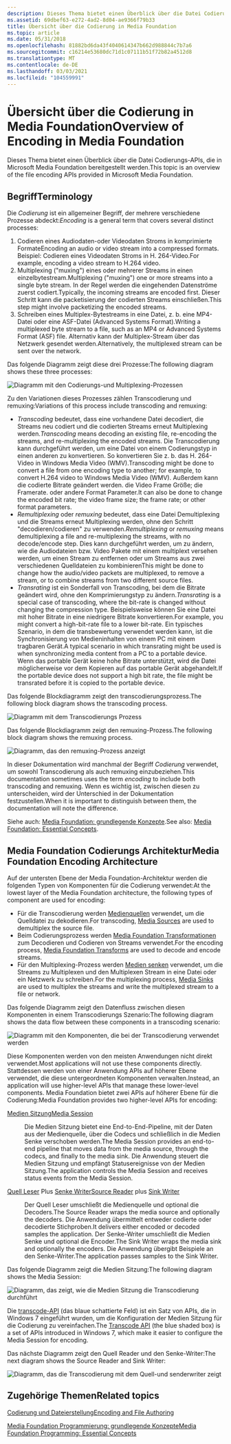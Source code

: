 ```yaml
---
description: Dieses Thema bietet einen Überblick über die Datei Codierungs-APIs, die in Microsoft Media Foundation bereitgestellt werden.
ms.assetid: 69dbef63-e272-4ad2-8d04-ae9366f79b33
title: Übersicht über die Codierung in Media Foundation
ms.topic: article
ms.date: 05/31/2018
ms.openlocfilehash: 81882bd6da43f4040614347b662d988844c7b7a6
ms.sourcegitcommit: c16214e53680dc71d1c07111b51f72b82a4512d8
ms.translationtype: MT
ms.contentlocale: de-DE
ms.lasthandoff: 03/03/2021
ms.locfileid: "104559991"
---
```

# <a name="overview-of-encoding-in-media-foundation"></a><span data-ttu-id="f3539-103">Übersicht über die Codierung in Media Foundation</span><span class="sxs-lookup"><span data-stu-id="f3539-103">Overview of Encoding in Media Foundation</span></span>

<span data-ttu-id="f3539-104">Dieses Thema bietet einen Überblick über die Datei Codierungs-APIs, die in Microsoft Media Foundation bereitgestellt werden.</span><span class="sxs-lookup"><span data-stu-id="f3539-104">This topic is an overview of the file encoding APIs provided in Microsoft Media Foundation.</span></span>

## <a name="terminology"></a><span data-ttu-id="f3539-105">Begriff</span><span class="sxs-lookup"><span data-stu-id="f3539-105">Terminology</span></span>

<span data-ttu-id="f3539-106">Die *Codierung* ist ein allgemeiner Begriff, der mehrere verschiedene Prozesse abdeckt:</span><span class="sxs-lookup"><span data-stu-id="f3539-106">*Encoding* is a general term that covers several distinct processes:</span></span>

1.  <span data-ttu-id="f3539-107">Codieren eines Audiodaten-oder Videodaten Stroms in komprimierte Formate</span><span class="sxs-lookup"><span data-stu-id="f3539-107">Encoding an audio or video stream into a compressed formats.</span></span> <span data-ttu-id="f3539-108">Beispiel: Codieren eines Videodaten Stroms in H. 264-Video.</span><span class="sxs-lookup"><span data-stu-id="f3539-108">For example, encoding a video stream to H.264 video.</span></span>
2.  <span data-ttu-id="f3539-109">Multiplexing ("muxing") eines oder mehrerer Streams in einen einzelbytestream.</span><span class="sxs-lookup"><span data-stu-id="f3539-109">Multiplexing ("muxing") one or more streams into a single byte stream.</span></span> <span data-ttu-id="f3539-110">In der Regel werden die eingehenden Datenströme zuerst codiert.</span><span class="sxs-lookup"><span data-stu-id="f3539-110">Typically, the incoming streams are encoded first.</span></span> <span data-ttu-id="f3539-111">Dieser Schritt kann die packetisierung der codierten Streams einschließen.</span><span class="sxs-lookup"><span data-stu-id="f3539-111">This step might involve packetizing the encoded streams.</span></span>
3.  <span data-ttu-id="f3539-112">Schreiben eines Multiplex-Bytestreams in eine Datei, z. b. eine MP4-Datei oder eine ASF-Datei (Advanced Systems Format).</span><span class="sxs-lookup"><span data-stu-id="f3539-112">Writing a multiplexed byte stream to a file, such as an MP4 or Advanced Systems Format (ASF) file.</span></span> <span data-ttu-id="f3539-113">Alternativ kann der Multiplex-Stream über das Netzwerk gesendet werden.</span><span class="sxs-lookup"><span data-stu-id="f3539-113">Alternatively, the multiplexed stream can be sent over the network.</span></span>

<span data-ttu-id="f3539-114">Das folgende Diagramm zeigt diese drei Prozesse:</span><span class="sxs-lookup"><span data-stu-id="f3539-114">The following diagram shows these three processes:</span></span>

![Diagramm mit den Codierungs-und Multiplexing-Prozessen](images/encoding03.png)

<span data-ttu-id="f3539-116">Zu den Variationen dieses Prozesses zählen Transcodierung und remuxing:</span><span class="sxs-lookup"><span data-stu-id="f3539-116">Variations of this process include transcoding and remuxing:</span></span>

-   <span data-ttu-id="f3539-117">*Transcoding* bedeutet, dass eine vorhandene Datei decodiert, die Streams neu codiert und die codierten Streams erneut Multiplexing werden.</span><span class="sxs-lookup"><span data-stu-id="f3539-117">*Transcoding* means decoding an existing file, re-encoding the streams, and re-multiplexing the encoded streams.</span></span> <span data-ttu-id="f3539-118">Die Transcodierung kann durchgeführt werden, um eine Datei von einem Codierungstyp in einen anderen zu konvertieren. So konvertieren Sie z. b. das H. 264-Video in Windows Media Video (WMV).</span><span class="sxs-lookup"><span data-stu-id="f3539-118">Transcoding might be done to convert a file from one encoding type to another; for example, to convert H.264 video to Windows Media Video (WMV).</span></span> <span data-ttu-id="f3539-119">Außerdem kann die codierte Bitrate geändert werden. die Video Frame Größe; die Framerate. oder andere Format Parameter.</span><span class="sxs-lookup"><span data-stu-id="f3539-119">It can also be done to change the encoded bit rate; the video frame size; the frame rate; or other format parameters.</span></span>
-   <span data-ttu-id="f3539-120">*Remultiplexing* oder *remuxing* bedeutet, dass eine Datei Demultiplexing und die Streams erneut Multiplexing werden, ohne den Schritt "decodieren/codieren" zu verwenden.</span><span class="sxs-lookup"><span data-stu-id="f3539-120">*Remultiplexing* or *remuxing* means demultiplexing a file and re-multiplexing the streams, with no decode/encode step.</span></span> <span data-ttu-id="f3539-121">Dies kann durchgeführt werden, um zu ändern, wie die Audiodateien bzw. Video Pakete mit einem multiplext versehen werden, um einen Stream zu entfernen oder um Streams aus zwei verschiedenen Quelldateien zu kombinieren</span><span class="sxs-lookup"><span data-stu-id="f3539-121">This might be done to change how the audio/video packets are multiplexed, to remove a stream, or to combine streams from two different source files.</span></span>
-   <span data-ttu-id="f3539-122">*Transrating* ist ein Sonderfall von Transcoding, bei dem die Bitrate geändert wird, ohne den Komprimierungstyp zu ändern.</span><span class="sxs-lookup"><span data-stu-id="f3539-122">*Transrating* is a special case of transcoding, where the bit-rate is changed without changing the compression type.</span></span> <span data-ttu-id="f3539-123">Beispielsweise können Sie eine Datei mit hoher Bitrate in eine niedrigere Bitrate konvertieren.</span><span class="sxs-lookup"><span data-stu-id="f3539-123">For example, you might convert a high-bit-rate file to a lower bit-rate.</span></span> <span data-ttu-id="f3539-124">Ein typisches Szenario, in dem die transbewertung verwendet werden kann, ist die Synchronisierung von Medieninhalten von einem PC mit einem tragbaren Gerät.</span><span class="sxs-lookup"><span data-stu-id="f3539-124">A typical scenario in which transrating might be used is when synchronizing media content from a PC to a portable device.</span></span> <span data-ttu-id="f3539-125">Wenn das portable Gerät keine hohe Bitrate unterstützt, wird die Datei möglicherweise vor dem Kopieren auf das portable Gerät abgehandelt.</span><span class="sxs-lookup"><span data-stu-id="f3539-125">If the portable device does not support a high bit rate, the file might be transrated before it is copied to the portable device.</span></span>

<span data-ttu-id="f3539-126">Das folgende Blockdiagramm zeigt den transcodierungsprozess.</span><span class="sxs-lookup"><span data-stu-id="f3539-126">The following block diagram shows the transcoding process.</span></span>

![Diagramm mit dem Transcodierungs Prozess](images/encoding05.png)

<span data-ttu-id="f3539-128">Das folgende Blockdiagramm zeigt den remuxing-Prozess.</span><span class="sxs-lookup"><span data-stu-id="f3539-128">The following block diagram shows the remuxing process.</span></span>

![Diagramm, das den remuxing-Prozess anzeigt](images/encoding06.png)

<span data-ttu-id="f3539-130">In dieser Dokumentation wird manchmal der Begriff *Codierung* verwendet, um sowohl Transcodierung als auch remuxing einzubeziehen.</span><span class="sxs-lookup"><span data-stu-id="f3539-130">This documentation sometimes uses the term *encoding* to include both transcoding and remuxing.</span></span> <span data-ttu-id="f3539-131">Wenn es wichtig ist, zwischen diesen zu unterscheiden, wird der Unterschied in der Dokumentation festzustellen.</span><span class="sxs-lookup"><span data-stu-id="f3539-131">When it is important to distinguish between them, the documentation will note the difference.</span></span>

<span data-ttu-id="f3539-132">Siehe auch: [Media Foundation: grundlegende Konzepte](media-foundation-programming--essential-concepts.md).</span><span class="sxs-lookup"><span data-stu-id="f3539-132">See also: [Media Foundation: Essential Concepts](media-foundation-programming--essential-concepts.md).</span></span>

## <a name="media-foundation-encoding-architecture"></a><span data-ttu-id="f3539-133">Media Foundation Codierungs Architektur</span><span class="sxs-lookup"><span data-stu-id="f3539-133">Media Foundation Encoding Architecture</span></span>

<span data-ttu-id="f3539-134">Auf der untersten Ebene der Media Foundation-Architektur werden die folgenden Typen von Komponenten für die Codierung verwendet:</span><span class="sxs-lookup"><span data-stu-id="f3539-134">At the lowest layer of the Media Foundation architecture, the following types of component are used for encoding:</span></span>

-   <span data-ttu-id="f3539-135">Für die Transcodierung werden [Medienquellen](media-sources.md) verwendet, um die Quelldatei zu dekodieren.</span><span class="sxs-lookup"><span data-stu-id="f3539-135">For transcoding, [Media Sources](media-sources.md) are used to demultiplex the source file.</span></span>
-   <span data-ttu-id="f3539-136">Beim Codierungsprozess werden [Media Foundation Transformationen](media-foundation-transforms.md) zum Decodieren und Codieren von Streams verwendet.</span><span class="sxs-lookup"><span data-stu-id="f3539-136">For the encoding process, [Media Foundation Transforms](media-foundation-transforms.md) are used to decode and encode streams.</span></span>
-   <span data-ttu-id="f3539-137">Für den Multiplexing-Prozess werden [Medien senken](media-sinks.md) verwendet, um die Streams zu Multiplexen und den Multiplexen Stream in eine Datei oder ein Netzwerk zu schreiben.</span><span class="sxs-lookup"><span data-stu-id="f3539-137">For the multiplexing process, [Media Sinks](media-sinks.md) are used to multiplex the streams and write the multiplexed stream to a file or network.</span></span>

<span data-ttu-id="f3539-138">Das folgende Diagramm zeigt den Datenfluss zwischen diesen Komponenten in einem Transcodierungs Szenario:</span><span class="sxs-lookup"><span data-stu-id="f3539-138">The following diagram shows the data flow between these components in a transcoding scenario:</span></span>

![Diagramm mit den Komponenten, die bei der Transcodierung verwendet werden](images/encoding04.png)

<span data-ttu-id="f3539-140">Diese Komponenten werden von den meisten Anwendungen nicht direkt verwendet.</span><span class="sxs-lookup"><span data-stu-id="f3539-140">Most applications will not use these components directly.</span></span> <span data-ttu-id="f3539-141">Stattdessen werden von einer Anwendung APIs auf höherer Ebene verwendet, die diese untergeordneten Komponenten verwalten.</span><span class="sxs-lookup"><span data-stu-id="f3539-141">Instead, an application will use higher-level APIs that manage these lower-level components.</span></span> <span data-ttu-id="f3539-142">Media Foundation bietet zwei APIs auf höherer Ebene für die Codierung:</span><span class="sxs-lookup"><span data-stu-id="f3539-142">Media Foundation provides two higher-level APIs for encoding:</span></span>

<dl> <dt>

<span data-ttu-id="f3539-143"><span id="Media_Session"></span><span id="media_session"></span><span id="MEDIA_SESSION"></span>[Medien Sitzung](media-session.md)</span><span class="sxs-lookup"><span data-stu-id="f3539-143"><span id="Media_Session"></span><span id="media_session"></span><span id="MEDIA_SESSION"></span>[Media Session](media-session.md)</span></span>
</dt> <dd>

<span data-ttu-id="f3539-144">Die Medien Sitzung bietet eine End-to-End-Pipeline, mit der Daten aus der Medienquelle, über die Codecs und schließlich in die Medien Senke verschoben werden.</span><span class="sxs-lookup"><span data-stu-id="f3539-144">The Media Session provides an end-to-end pipeline that moves data from the media source, through the codecs, and finally to the media sink.</span></span> <span data-ttu-id="f3539-145">Die Anwendung steuert die Medien Sitzung und empfängt Statusereignisse von der Medien Sitzung.</span><span class="sxs-lookup"><span data-stu-id="f3539-145">The application controls the Media Session and receives status events from the Media Session.</span></span>

</dd> <dt>

<span data-ttu-id="f3539-146"><span id="Source_Reader_plus_Sink_Writer"></span><span id="source_reader_plus_sink_writer"></span><span id="SOURCE_READER_PLUS_SINK_WRITER"></span>[Quell Leser](source-reader.md) Plus [Senke Writer](sink-writer.md)</span><span class="sxs-lookup"><span data-stu-id="f3539-146"><span id="Source_Reader_plus_Sink_Writer"></span><span id="source_reader_plus_sink_writer"></span><span id="SOURCE_READER_PLUS_SINK_WRITER"></span>[Source Reader](source-reader.md) plus [Sink Writer](sink-writer.md)</span></span>
</dt> <dd>

<span data-ttu-id="f3539-147">Der Quell Leser umschließt die Medienquelle und optional die Decoders.</span><span class="sxs-lookup"><span data-stu-id="f3539-147">The Source Reader wraps the media source and optionally the decoders.</span></span> <span data-ttu-id="f3539-148">Die Anwendung übermittelt entweder codierte oder decodierte Stichproben.</span><span class="sxs-lookup"><span data-stu-id="f3539-148">It delivers either encoded or decoded samples the application.</span></span> <span data-ttu-id="f3539-149">Der Senke-Writer umschließt die Medien Senke und optional die Encoder.</span><span class="sxs-lookup"><span data-stu-id="f3539-149">The Sink Writer wraps the media sink and optionally the encoders.</span></span> <span data-ttu-id="f3539-150">Die Anwendung übergibt Beispiele an den Senke-Writer.</span><span class="sxs-lookup"><span data-stu-id="f3539-150">The application passes samples to the Sink Writer.</span></span>

</dd> </dl>

<span data-ttu-id="f3539-151">Das folgende Diagramm zeigt die Medien Sitzung:</span><span class="sxs-lookup"><span data-stu-id="f3539-151">The following diagram shows the Media Session:</span></span>

![Diagramm, das zeigt, wie die Medien Sitzung die Transcodierung durchführt](images/encoding01.png)

<span data-ttu-id="f3539-153">Die [transcode-API](transcode-api.md) (das blaue schattierte Feld) ist ein Satz von APIs, die in Windows 7 eingeführt wurden, um die Konfiguration der Medien Sitzung für die Codierung zu vereinfachen.</span><span class="sxs-lookup"><span data-stu-id="f3539-153">The [Transcode API](transcode-api.md) (the blue shaded box) is a set of APIs introduced in Windows 7, which make it easier to configure the Media Session for encoding.</span></span>

<span data-ttu-id="f3539-154">Das nächste Diagramm zeigt den Quell Reader und den Senke-Writer:</span><span class="sxs-lookup"><span data-stu-id="f3539-154">The next diagram shows the Source Reader and Sink Writer:</span></span>

![Diagramm, das die Transcodierung mit dem Quell-und senderwriter zeigt](images/encoding02.png)

## <a name="related-topics"></a><span data-ttu-id="f3539-156">Zugehörige Themen</span><span class="sxs-lookup"><span data-stu-id="f3539-156">Related topics</span></span>

<dl> <dt>

[<span data-ttu-id="f3539-157">Codierung und Dateierstellung</span><span class="sxs-lookup"><span data-stu-id="f3539-157">Encoding and File Authoring</span></span>](encoding-and-file-authoring.md)
</dt> <dt>

[<span data-ttu-id="f3539-158">Media Foundation Programmierung: grundlegende Konzepte</span><span class="sxs-lookup"><span data-stu-id="f3539-158">Media Foundation Programming: Essential Concepts</span></span>](media-foundation-programming--essential-concepts.md)
</dt> </dl>

 

 



